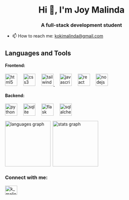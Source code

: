 <h1 align="center">Hi 👋, I'm Joy Malinda</h1>
<h3 align="center">A full-stack development student</h3>

- 📫 How to reach me: kokimalinda@gmail.com

## Languages and Tools
<div align="left">
  <h4>Frontend: </h4>
  <img src="https://cdn.jsdelivr.net/gh/devicons/devicon/icons/html5/html5-original.svg" height="40" alt="html5 logo" title="HTML5"  />
  <img width="12" />
  <img src="https://cdn.jsdelivr.net/gh/devicons/devicon/icons/css3/css3-original.svg" height="40" alt="css3 logo" title="CSS"  />
  <img width="12" />
  <a href="https://tailwindcss.com/" target="_blank" rel="noreferrer"><img src="https://www.vectorlogo.zone/logos/tailwindcss/tailwindcss-icon.svg" alt="tailwind" width="40" height="40" title="Tailwind CSS"/> </a>
  <img width="12" />
  <img src="https://cdn.jsdelivr.net/gh/devicons/devicon/icons/javascript/javascript-original.svg" height="40" alt="javascript logo" title="JavaScript" />
  <img width="12" />
  <a href="https://react.dev/" target="_blank" rel="noreferrer"><img src="https://cdn.jsdelivr.net/gh/devicons/devicon/icons/react/react-original.svg" height="40" alt="react logo" title="React" /></a>
  <img width="12" />
  <a href="https://nodejs.org/en" target="_blank" rel="noreferrer"><img src="https://cdn.jsdelivr.net/gh/devicons/devicon/icons/nodejs/nodejs-original.svg" height="40" alt="nodejs logo" title="Node.js" /></a>
</div>

<div align="left">
  <h4>Backend:</h4>
  <a href="https://www.python.org/" target="_blank" rel="noreferrer"><img src="https://cdn.jsdelivr.net/gh/devicons/devicon/icons/python/python-original.svg" height="40" alt="python logo" title="Python"  /></a>
  <img width="12" />
  <a href="https://www.sqlite.org/" target="_blank" rel="noreferrer"><img src="https://cdn.jsdelivr.net/gh/devicons/devicon/icons/sqlite/sqlite-original.svg" height="40" alt="sqlite logo" title="Sqlite" /></a>
  <img width="12" />
  <a href="https://flask.palletsprojects.com/en/stable/" target="_blank" rel="noreferrer"><img src="https://cdn.jsdelivr.net/gh/devicons/devicon/icons/flask/flask-original.svg" height="40" alt="flask logo" title="Flask"/></a>
  <img width="12" />
  <a href="https://www.sqlalchemy.org/" target="_blank" rel="noreferrer"><img src="https://cdn.jsdelivr.net/gh/devicons/devicon/icons/sqlalchemy/sqlalchemy-original.svg" height="40" alt="sqlalchemy logo" title="SqlAlchemy" /></a>
</div>

<div>
  <p><img align="left" src="https://github-readme-stats.vercel.app/api/top-langs?username=JoyMalinda&locale=en&hide_title=false&layout=compact&card_width=320&langs_count=5&theme=radical&hide_border=false&order=2" height="150" alt="languages graph" />
</p>

  <p>&nbsp;<img align="centre" src="https://github-readme-stats.vercel.app/api?username=JoyMalinda&hide_title=false&hide_rank=false&show_icons=true&include_all_commits=true&count_private=true&disable_animations=false&theme=transparent&locale=en&hide_border=false&order=1" height="150" alt="stats graph"  /></p>
  </div>

<div>
  <h3 align="left">Connect with me:</h3>
  <p align="left">
    <a href="https://www.leetcode.com/k_malinda" target="blank"><img align="center" src="https://raw.githubusercontent.com/rahuldkjain/github-profile-readme-generator/master/src/images/icons/Social/leet-code.svg"     alt="k_malinda" height="30" width="40" /></a>
  </p>
</div>
